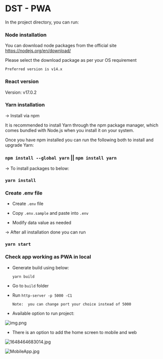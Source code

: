 <p align="center">
  <h1>DST - PWA</h1>
</p>
In the project directory, you can run:

### Node installation

You can download node packages from the official site https://nodejs.org/en/download/

Please select the download package as per your OS requirement

```Preferred version is v14.x```

### React version
Version: v17.0.2

### Yarn installation
-> Install via npm

It is recommended to install Yarn through the npm package manager, which comes bundled with Node.js when you install it on your system.

Once you have npm installed you can run the following both to install and upgrade Yarn:

### `npm install --global yarn` || `npm install yarn`

-> To install packages to below:
### `yarn install`

### Create .env file
 - Create ```.env``` file 
   
 - Copy  ```.env.sample``` and paste into ```.env``` 

 - Modify data value as needed

-> After all installation done you can run
### `yarn start`

### Check app working as PWA in local

- Generate build using below:
  
   ```yarn build```

- Go to `build` folder

- Run ```http-server -p 5000 -C1```


   ``Note:  you can change port your choice instead of 5000``

- Available option to run project:

 ![img.png](img.png)

- There is an option to add the home screen to mobile and web

 ![1648464683014.jpg](pwa-option.jpg)

 ![MobileApp.jpg](mobile-app.jpg)

